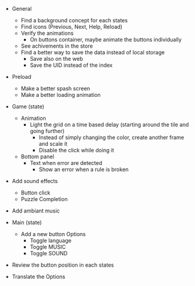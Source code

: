 * General
    * Find a background concept for each states
    * Find icons (Previous, Next, Help, Reload)
    * Verify the animations
        * On buttons container, maybe animate the buttons individually
    * See achivements in the store
    * Find a better way to save the data instead of local storage
        * Save also on the web
        * Save the UID instead of the index

* Preload
    * Make a better spash screen
    * Make a better loading animation

* Game (state)
    * Animation
        * Light the grid on a time based delay (starting around the tile and going further)
            * Instead of simply changing the color, create another frame and scale it
            * Disable the click while doing it
    * Bottom panel
        * Text when error are detected
            * Show an error when a rule is broken

* Add sound effects
    * Button click
    * Puzzle Completion

* Add ambiant music

* Main (state)
    * Add a new button Options
        * Toggle language
        * Toggle MUSIC
        * Toggle SOUND

* Review the button position in each states

* Translate the Options

